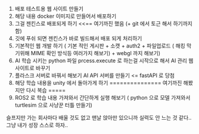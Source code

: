 1. 배포 테스트용 웹 사이트 만들기
2. 해당 내용 docker 이미지로 만들어서 배포하기
3. 그걸 젠킨스로 배포되게 하기  <<== 여기까진 했음 (+ git 에서 토근 해서 하기까지 함)
4. 깃에 푸쉬 되면 젠킨스가 바로 빌드해서 배포 되게 처리하기
5. 기본적인 웹 개발 하기 ( 기본 적인 게시판 + 소캣 + auth2 + 파일업로드 ( 해킹 막기위해 MIME 확인 방식등 여러가지 해보기) + webgl 까지 해보기)
6. AI 학습 시키는 python 파일 prcess.execute 로 하는걸 시작으로 해서 AI 관리 웹사이트로 바꾸기 
7. 플라스크 서버로 바꿔서 해보기 AI API 서버를 만들기 <= fastAPI 로 당첨
8. 해당 학습 내용을 unity 에서 돌아가게 하기
=============== 여기까진 해봤지만 다시 복습 =====
9. ROS2 로 학습 내용 가져와서 간단하게 실행 해보기 ( python 으로 모델 가져와서 turtlesim 으로 사냥꾼 터틀 만들기)


슬프지만 가는 회사마다 배울 것도 없고 맨날 앉아만 있으니까 실력도 안 느는 것 같다.. 그냥 내가 성장 스스로 하자..
